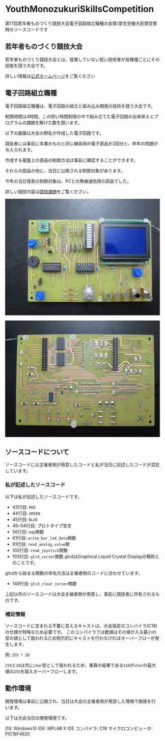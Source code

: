 # YouthMonozukuriSkillsCompetition

第17回若年者ものづくり競技大会電子回路組立職種の金賞/厚生労働大臣賞受賞時のソースコードです

## 若年者ものづくり競技大会

若年者ものづくり競技大会とは、就業していない若い技術者が各職種ごとにその技能を競う大会です。

詳しい情報は[公式ホームページ](https://www.javada.or.jp/jyakunen20/)をご覧ください

## 電子回路組立職種

電子回路組立職種は、電子回路の組立と組み込み開発の技術を競う大会です。

制限時間は4時間。この短い時間制限の中で組み立てた電子回路の出来栄えとプログラムの課題を解けた数を競います。

以下の画像は大会の際私が作成した電子回路です。

競技者には事前に本番のものと同じ練習用の電子部品が2回分と、昨年の問題が与えられます。

作成する基盤上の部品の制御方法は事前に確認することができます。

それらの部品の他に、当日に公開される制御対象があります。

今年の当日発表の制御対象は、PCとの無線通信用の部品でした。

詳しい競技内容は[競技課題](document/problem.pdf)をご覧ください。

![回路表](img/circuit_front.JPG)

![回路表](img/circuit_back.JPG)

## ソースコードについて

ソースコードには主催者側が用意したコードと私が当日に記述したコードが混在しています。

### 私が記述したソースコード

以下は私が記述したソースコードです。

- 43行目: `RED`
- 44行目: `GREEN`
- 45行目: `BLUE`
- 49~54行目: プロトタイプ宣言
- 56行目: `map`関数
- 61行目: `write_bar_led_data`関数
- 91行目: `read_analog_value`関
- 102行目: `read_joystick`関数
- 103行目: `glcd_cursor`関数
glcdはGraphical Liquid Crystal Displayの略称とのことです。

glcdから始まる関数の命名方法は主催者側のコードに合わせています。
- 149行目: `glcd_clear_cursor`関数

上記以外のソースコードは大会主催者側が用意し、事前に競技者に共有されるものです。

### 補足情報

ソースコードに含まれる不要に見えるキャストは、大会指定のコンパイラ(C18)の仕様が特殊なため必要です。
このコンパイラでは数値はその値が入る最小の型の値として扱われるため明示的にキャストを行わなければオーバーフローが発生します。

例: `255 * 20`

`255`と`20`は共に`char`型として扱われるため、乗算の結果である`510`が`char`の最大値の`255`を超えオーバーフローします。

## 動作環境

開発環境は事前に公開され、当日は大会の主催者側が用意した環境で開発を行います。

以下は大会当日の開発環境です。

OS: Windows10
IDE: MPLAB X IDE
コンパイラ: C18
マイクロコンピュータ: PIC18F4620
